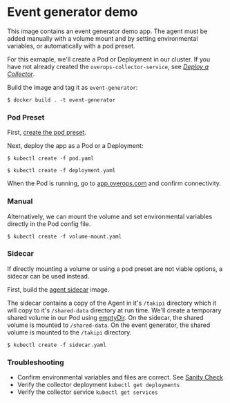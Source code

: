# Event generator demo
This image contains an event generator demo app. The agent must be added manually with a volume mount and by setting environmental variables, or automatically with a pod preset.

For this exmaple, we'll create a Pod or Deployment in our cluster. If you have not already created the `overops-collector-service`, see *[Deploy a Collector](../../collector)*.

Build the image and tag it as `event-generator`:

```console
$ docker build . -t event-generator
```

### Pod Preset
First, [create the pod preset](../../agent).

Next, deploy the app as a Pod or a Deployment:

```console
$ kubectl create -f pod.yaml
```

```console
$ kubectl create -f deployment.yaml
```
When the Pod is running, go to [app.overops.com](https://app.overops.com/) and confirm connectivity.

### Manual
Alternatively, we can mount the volume and set environmental variables directly in the Pod config file.

```console
$ kubectl create -f volume-mount.yaml
```

### Sidecar
If directly mounting a volume or using a pod preset are not viable options, a sidecar can be used instead.

First, build the [agent sidecar](../../agent/sidecar) image.

The sidecar contains a copy of the Agent in it's `/takipi` directory which it will copy to it's `/shared-data` directory at run time. We'll create a temporary shared volume in our Pod using [emptyDir](https://kubernetes.io/docs/concepts/storage/volumes/#emptydir). On the sidecar, the shared volume is mounted to `/shared-data`. On the event generator, the shared volume is mounted to the `/takipi` directory.

```console
$ kubectl create -f sidecar.yaml
```

### Troubleshooting
- Confirm environmental variables and files are correct. See [Sanity Check](../../agent/#sanity-check)
- Verify the collector deployment `kubectl get deployments`
- Verify the collector service `kubectl get services`
